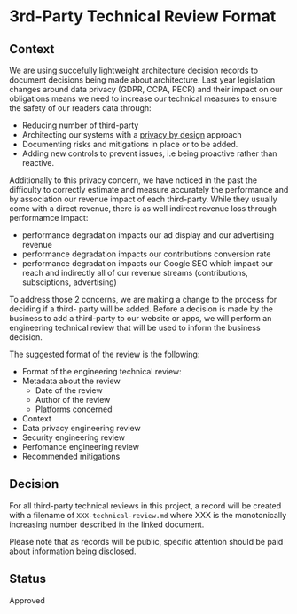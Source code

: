 # 3rd-Party Technical Review Format

## Context

We are using succefully lightweight architecture decision records to document decisions being made about architecture.
Last year legislation changes around data privacy (GDPR, CCPA, PECR) and their impact on our obligations means we need to increase our technical measures to ensure the safety of our readers data through:
  * Reducing number of third-party    
  * Architecting our systems with a [privacy by design](https://en.wikipedia.org/wiki/Privacy_by_design) approach 
  * Documenting risks and mitigations in place or to be added.
  * Adding new controls to prevent issues, i.e being proactive rather than reactive.

Additionally to this privacy concern, we have noticed in the past the difficulty to correctly estimate and measure accurately the performance and by association our revenue impact of each third-party. While they usually come with a direct revenue, there is as well indirect revenue loss through performamce impact:
 * performance degradation impacts our ad display and our advertising revenue  
 * performance degradation impacts our contributions conversion rate
 * performance degradation impacts our Google SEO which impact our reach and indirectly all of our revenue streams (contributions, subsciptions, advertising)

To address those 2 concerns, we are making a change to the process for deciding if a third- party will be added.  Before a decision is made by the business to add a third-party to our website or apps, we will perform an engineering technical review that will be used to inform the business decision.

The suggested format of the review is the following:

* Format of the engineering technical review:
 * Metadata about the review
   * Date of the review
   * Author of the review
   * Platforms concerned
 * Context
 * Data privacy engineering review
 * Security engineering review
 * Perfomance engineering review
 * Recommended mitigations

## Decision

For all third-party technical reviews in this project, a record will be created with a filename of `XXX-technical-review.md` where XXX is the monotonically increasing number described in the linked document.

Please note that as records will be public, specific attention should be paid about information being disclosed.

## Status

Approved
